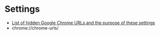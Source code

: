 # Settings

- [List of hidden Google Chrome URLs and the purpose of these settings](https://www.thewindowsclub.com/hidden-chrome-urls)
- chrome://chrome-urls/
